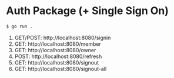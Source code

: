 # Auth Package (+ Single Sign On)

```sh
$ go run .
```

1. GET/POST: http://localhost:8080/signin
2. GET: http://localhost:8080/member
3. GET: http://localhost:8080/owner
4. POST: http://localhost:8080/refresh
5. GET: http://localhost:8080/signout
6. GET: http://localhost:8080/signout-all